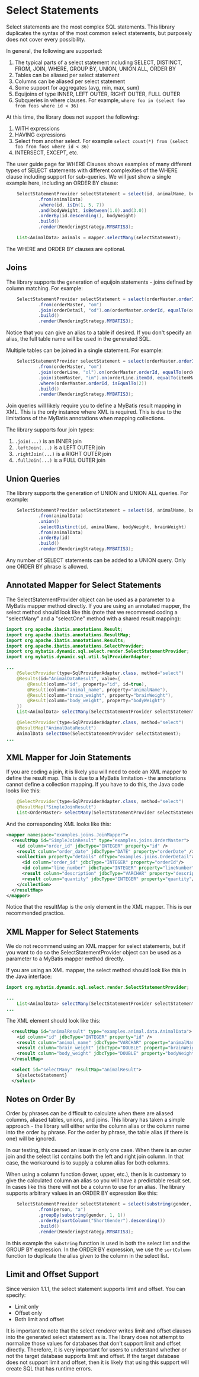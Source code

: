 # Select Statements

Select statements are the most complex SQL statements.  This library duplicates the syntax of the most common
select statements, but purposely does not cover every possibility.

In general, the following are supported:

1. The typical parts of a select statement including SELECT, DISTINCT, FROM, JOIN, WHERE, GROUP BY, UNION,
   UNION ALL, ORDER BY
2. Tables can be aliased per select statement
3. Columns can be aliased per select statement
4. Some support for aggregates (avg, min, max, sum)
5. Equijoins of type INNER, LEFT OUTER, RIGHT OUTER, FULL OUTER
6. Subqueries in where clauses.  For example, `where foo in (select foo from foos where id < 36)` 

At this time, the library does not support the following:

1. WITH expressions
2. HAVING expressions
3. Select from another select.  For example `select count(*) from (select foo from foos where id < 36)`
4. INTERSECT, EXCEPT, etc.

The user guide page for WHERE Clauses shows examples of many different types of SELECT statements with different complexities of the WHERE clause including support for sub-queries.  We will just show a single example here, including an ORDER BY clause:

```java
    SelectStatementProvider selectStatement = select(id, animalName, bodyWeight, brainWeight)
            .from(animalData)
            .where(id, isIn(1, 5, 7))
            .and(bodyWeight, isBetween(1.0).and(3.0))
            .orderBy(id.descending(), bodyWeight)
            .build()
            .render(RenderingStrategy.MYBATIS3);

    List<AnimalData> animals = mapper.selectMany(selectStatement);
```

The WHERE and ORDER BY clauses are optional.

## Joins
The library supports the generation of equijoin statements - joins defined by column matching.  For example:

```java
    SelectStatementProvider selectStatement = select(orderMaster.orderId, orderDate, orderDetail.lineNumber, orderDetail.description, orderDetail.quantity)
            .from(orderMaster, "om")
            .join(orderDetail, "od").on(orderMaster.orderId, equalTo(orderDetail.orderId))
            .build()
            .render(RenderingStrategy.MYBATIS3);
```

Notice that you can give an alias to a table if desired. If you don't specify an alias, the full table name will be used in the generated SQL.

Multiple tables can be joined in a single statement. For example:

```java
    SelectStatementProvider selectStatement = select(orderMaster.orderId, orderDate, orderLine.lineNumber, itemMaster.description, orderLine.quantity)
            .from(orderMaster, "om")
            .join(orderLine, "ol").on(orderMaster.orderId, equalTo(orderLine.orderId))
            .join(itemMaster, "im").on(orderLine.itemId, equalTo(itemMaster.itemId))
            .where(orderMaster.orderId, isEqualTo(2))
            .build()
            .render(RenderingStrategy.MYBATIS3);
```
Join queries will likely require you to define a MyBatis result mapping in XML. This is the only instance where XML is required.  This is due to the limitations of the MyBatis annotations when mapping collections.

The library supports four join types:

1. `.join(...)` is an INNER join
2. `.leftJoin(...)` is a LEFT OUTER join
3. `.rightJoin(...)` is a RIGHT OUTER join
4. `.fullJoin(...)` is a FULL OUTER join

## Union Queries
The library supports the generation of UNION and UNION ALL queries. For example:

```java
    SelectStatementProvider selectStatement = select(id, animalName, bodyWeight, brainWeight)
            .from(animalData)
            .union()
            .selectDistinct(id, animalName, bodyWeight, brainWeight)
            .from(animalData)
            .orderBy(id)
            .build()
            .render(RenderingStrategy.MYBATIS3);
```

Any number of SELECT statements can be added to a UNION query. Only one ORDER BY phrase is allowed.

## Annotated Mapper for Select Statements

The SelectStatementProvider object can be used as a parameter to a MyBatis mapper method directly. If you
are using an annotated mapper, the select method should look like this (note that we recommend coding a "selectMany" and a "selectOne" method with a shared result mapping):
  
```java
import org.apache.ibatis.annotations.Result;
import org.apache.ibatis.annotations.ResultMap;
import org.apache.ibatis.annotations.Results;
import org.apache.ibatis.annotations.SelectProvider;
import org.mybatis.dynamic.sql.select.render.SelectStatementProvider;
import org.mybatis.dynamic.sql.util.SqlProviderAdapter;

...
    @SelectProvider(type=SqlProviderAdapter.class, method="select")
    @Results(id="AnimalDataResult", value={
        @Result(column="id", property="id", id=true),
        @Result(column="animal_name", property="animalName"),
        @Result(column="brain_weight", property="brainWeight"),
        @Result(column="body_weight", property="bodyWeight")
    })
    List<AnimalData> selectMany(SelectStatementProvider selectStatement);

    @SelectProvider(type=SqlProviderAdapter.class, method="select")
    @ResultMap("AnimalDataResult")
    AnimalData selectOne(SelectStatementProvider selectStatement);
...

```

## XML Mapper for Join Statements

If you are coding a join, it is likely you will need to code an XML mapper to define the result map. This is due to a MyBatis limitation - the annotations cannot define a collection mapping. If you have to do this, the Java code looks like this:

```java
    @SelectProvider(type=SqlProviderAdapter.class, method="select")
    @ResultMap("SimpleJoinResult")
    List<OrderMaster> selectMany(SelectStatementProvider selectStatement);
```

And the corresponding XML looks like this:

```xml
<mapper namespace="examples.joins.JoinMapper">
  <resultMap id="SimpleJoinResult" type="examples.joins.OrderMaster">
    <id column="order_id" jdbcType="INTEGER" property="id" />
    <result column="order_date" jdbcType="DATE" property="orderDate" />
    <collection property="details" ofType="examples.joins.OrderDetail">
      <id column="order_id" jdbcType="INTEGER" property="orderId"/>
      <id column="line_number" jdbcType="INTEGER" property="lineNumber"/>
      <result column="description" jdbcType="VARCHAR" property="description"/>
      <result column="quantity" jdbcType="INTEGER" property="quantity"/>
    </collection>
  </resultMap>
</mapper>
```

Notice that the resultMap is the only element in the XML mapper. This is our recommended practice.

## XML Mapper for Select Statements
We do not recommend using an XML mapper for select statements, but if you want to do so the SelectStatementProvider object can be used as a parameter to a MyBatis mapper method directly.

If you are using an XML mapper, the select method should look like this in the Java interface:
  
```java
import org.mybatis.dynamic.sql.select.render.SelectStatementProvider;

...
    List<AnimalData> selectMany(SelectStatementProvider selectStatement);
...

```

The XML element should look like this:

```xml
  <resultMap id="animalResult" type="examples.animal.data.AnimalData">
    <id column="id" jdbcType="INTEGER" property="id" />
    <result column="animal_name" jdbcType="VARCHAR" property="animalName" />
    <result column="brain_weight" jdbcType="DOUBLE" property="brainWeight" />
    <result column="body_weight" jdbcType="DOUBLE" property="bodyWeight" />
  </resultMap>

  <select id="selectMany" resultMap="animalResult">
    ${selecteStatement}
  </select>
```

## Notes on Order By

Order by phrases can be difficult to calculate when there are aliased columns, aliased tables, unions, and joins.
This library has taken a simple approach - the library will either write the column alias or the column
name into the order by phrase.  For the order by phrase, the table alias (if there is one) will be ignored.

In our testing, this caused an issue in only one case.  When there is an outer join and the select list contains
both the left and right join column.  In that case, the workaround is to supply a column alias for both columns.

When using a column function (lower, upper, etc.), then is is customary to give the calculated column an alias so you will have a predictable result set.  In cases like this there will not be a column to use for an alias.  The library supports arbitrary values in an ORDER BY expression like this:

```java
    SelectStatementProvider selectStatement = select(substring(gender, 1, 1).as("ShortGender"), avg(age).as("AverageAge"))
            .from(person, "a")
            .groupBy(substring(gender, 1, 1))
            .orderBy(sortColumn("ShortGender").descending())
            .build()
            .render(RenderingStrategy.MYBATIS3);
```

In this example the `substring` function is used in both the select list and the GROUP BY expression.  In the ORDER BY expression, we use the `sortColumn` function to duplicate the alias given to the column in the select list.

## Limit and Offset Support
Since version 1.1.1, the select statement supports limit and offset. You can specify:

- Limit only
- Offset only
- Both limit and offset

It is important to note that the select renderer writes limit and offset clauses into the generated select statement as is. The library does not attempt to normalize those values for databases that don't support limit and offset directly. Therefore, it is very important for users to understand whether or not the target database supports limit and offset. If the target database does not support limit and offset, then it is likely that using this support will create SQL that has runtime errors.
